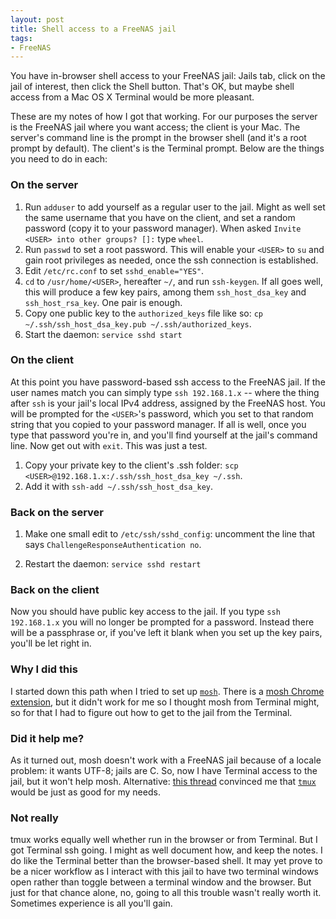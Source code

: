 ```yaml
---
layout: post
title: Shell access to a FreeNAS jail
tags:
- FreeNAS
---
```


You have in-browser shell access to your FreeNAS jail: Jails tab, click on the jail of interest, then click the Shell button. That's OK, but maybe shell access from a Mac OS X Terminal would be more pleasant.

These are my notes of how I got that working. For our purposes the server is the FreeNAS jail where you want access; the client is your Mac. The server's command line is the prompt in the browser shell (and it's a root prompt by default). The client's is the Terminal prompt. Below are the things you need to do in each:

### On the server

1. Run `adduser` to add yourself as a regular user to the jail. Might as well set the same username that you have on the client, and set a random password (copy it to your password manager). When asked `Invite <USER> into other groups? []:` type `wheel`. 
2. Run `passwd` to set a root password. This will enable your `<USER>` to `su` and gain root privileges as needed, once the ssh connection is established.
3. Edit `/etc/rc.conf` to set `sshd_enable="YES"`.
4. `cd` to `/usr/home/<USER>`, hereafter `~/`, and run `ssh-keygen`. If all goes well, this will produce a few key pairs, among them `ssh_host_dsa_key` and `ssh_host_rsa_key`. One pair is enough.
5. Copy one public key to the `authorized_keys` file like so: `cp ~/.ssh/ssh_host_dsa_key.pub ~/.ssh/authorized_keys`.
6. Start the daemon: `service sshd start`

### On the client

At this point you have password-based ssh access to the FreeNAS jail. If the user names match you can simply type `ssh 192.168.1.x` -- where the thing after `ssh` is your jail's local IPv4 address, assigned by the FreeNAS host. You will be prompted for the `<USER>`'s password, which you set to that random string that you copied to your password manager. If all is well, once you type that password you're in, and you'll find yourself at the jail's command line. Now get out with `exit`. This was just a test.

1. Copy your private key to the client's .ssh folder: `scp <USER>@192.168.1.x:/.ssh/ssh_host_dsa_key ~/.ssh`.
2. Add it with `ssh-add ~/.ssh/ssh_host_dsa_key`.

### Back on the server

1. Make one small edit to `/etc/ssh/sshd_config`: uncomment the line that says `ChallengeResponseAuthentication no`.

2. Restart the daemon: `service sshd restart`

### Back on the client

Now you should have public key access to the jail. If you type `ssh 192.168.1.x` you will no longer be prompted for a password. Instead there will be a passphrase or, if you've left it blank when you set up the key pairs, you'll be let right in.

### Why I did this

I started down this path when I tried to set up [`mosh`](https://mosh.mit.edu/). There is a [mosh Chrome extension](https://chrome.google.com/webstore/detail/mosh/ooiklbnjmhbcgemelgfhaeaocllobloj?hl=en), but it didn't work for me so I thought mosh from Terminal might, so for that I had to figure out how to get to the jail from the Terminal.

### Did it help me?

As it turned out, mosh doesn't work with a FreeNAS jail because of a locale problem: it wants UTF-8; jails are C. So, now I have Terminal access to the jail, but it won't help mosh. Alternative: [this thread](https://forums.freenas.org/index.php?threads/install-mosh-on-freenas.25429/) convinced me that [`tmux`](http://tmux.sourceforge.net/) would be just as good for my needs.

### Not really

tmux works equally well whether run in the browser or from Terminal. But I got Terminal ssh going. I might as well document how, and keep the notes. I do like the Terminal better than the browser-based shell. It may yet prove to be a nicer workflow as I interact with this jail to have two terminal windows open rather than toggle between a terminal window and the browser. But just for that chance alone, no, going to all this trouble wasn't really worth it. Sometimes experience is all you'll gain.




